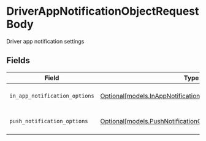 # DriverAppNotificationObjectRequestBody

Driver app notification settings


## Fields

| Field                                                                                                                | Type                                                                                                                 | Required                                                                                                             | Description                                                                                                          |
| -------------------------------------------------------------------------------------------------------------------- | -------------------------------------------------------------------------------------------------------------------- | -------------------------------------------------------------------------------------------------------------------- | -------------------------------------------------------------------------------------------------------------------- |
| `in_app_notification_options`                                                                                        | [Optional[models.InAppNotificationOptionsObjectRequestBody]](../models/inappnotificationoptionsobjectrequestbody.md) | :heavy_minus_sign:                                                                                                   | Options for in-app notifications                                                                                     |
| `push_notification_options`                                                                                          | [Optional[models.PushNotificationOptionsObjectRequestBody]](../models/pushnotificationoptionsobjectrequestbody.md)   | :heavy_minus_sign:                                                                                                   | Options for push notifications                                                                                       |